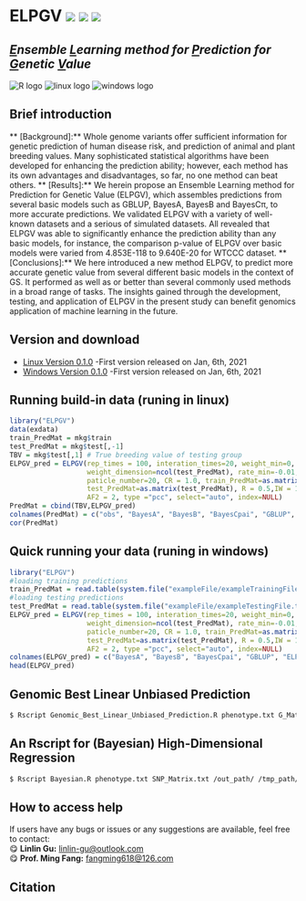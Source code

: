 # ELPGV [![](https://img.shields.io/badge/Issues-%2B-brightgreen.svg)](https://github.com/GuLinLin-JMU/ELPGV/issues) [![](https://img.shields.io/badge/Release-v1.1.0-important.svg)](https://github.com/GuLinLin-JMU/ELPGV/blob/master/ELPGV_0.1.0.tar.gz) [![](https://img.shields.io/badge/license-GPL3.0-blue.svg)](https://github.com/GuLinLin-JMU/ELPGV/blob/master/LICENSE)<br>

## *[E](https://github.com/GuLinLin-JMU/ELPGV)nsemble [L](https://github.com/GuLinLin-JMU/ELPGV)earning method for [P](https://github.com/GuLinLin-JMU/ELPGV)rediction for [G](https://github.com/GuLinLin-JMU/ELPGV)enetic [V](https://github.com/GuLinLin-JMU/ELPGV)alue*<br>

![](https://halobi.com/wp-content/uploads/2016/08/r_logo.png "R logo")
![](https://encrypted-tbn2.gstatic.com/images?q=tbn:ANd9GcSvCvZWbl922EJkjahQ5gmTpcvsYr3ujQBpMdyX-YG99vGWfTAmfw "linux logo")
![](https://encrypted-tbn3.gstatic.com/images?q=tbn:ANd9GcS3RzhXKSfXpWhWhvClckwi1Llj1j3HvjKpjvU8CQv4cje23TwS "windows logo")

## Brief introduction <br>
** [Background]:** Whole genome variants offer sufficient information for genetic prediction of human disease risk, and prediction of animal and plant breeding values. Many sophisticated statistical algorithms have been developed for enhancing the prediction ability; however, each method has its own advantages and disadvantages, so far, no one method can beat others.
** [Results]:** We herein propose an Ensemble Learning method for Prediction for Genetic Value (ELPGV), which assembles predictions from several basic models such as GBLUP, BayesA, BayesB and BayesCπ, to more accurate predictions. We validated ELPGV with a variety of well-known datasets and a serious of simulated datasets. All revealed that ELPGV was able to significantly enhance the prediction ability than any basic models, for instance, the comparison p-value of ELPGV over basic models were varied from 4.853E-118 to 9.640E-20 for WTCCC dataset. 
** [Conclusions]:** We here introduced a new method ELPGV, to predict more accurate genetic value from several different basic models in the context of GS. It performed as well as or better than several commonly used methods in a broad range of tasks. The insights gained through the development, testing, and application of ELPGV in the present study can benefit genomics application of machine learning in the future.

## Version and download <br>
* [Linux Version 0.1.0](https://github.com/GuLinLin-JMU/ELPGV/blob/master/ELPGV_0.1.0.tar.gz) -First version released on Jan, 6th, 2021<br>
* [Windows Version 0.1.0](https://github.com/GuLinLin-JMU/ELPGV/blob/master/ELPGV_0.1.0.zip) -First version released on Jan, 6th, 2021<br>
## Running build-in data (runing in linux)
```R
library("ELPGV")
data(exdata)
train_PredMat = mkg$train
test_PredMat = mkg$test[,-1]
TBV = mkg$test[,1] # True breeding value of testing group
ELPGV_pred = ELPGV(rep_times = 100, interation_times=20, weight_min=0, weight_max=1, 
                   weight_dimension=ncol(test_PredMat), rate_min=-0.01, rate_max=0.01, 
                   paticle_number=20, CR = 1.0, train_PredMat=as.matrix(train_PredMat),
                   test_PredMat=as.matrix(test_PredMat), R = 0.5,IW = 1, AF1 = 2, 
                   AF2 = 2, type ="pcc", select="auto", index=NULL)
PredMat = cbind(TBV,ELPGV_pred)
colnames(PredMat) = c("obs", "BayesA", "BayesB", "BayesCpai", "GBLUP", "ELPGV")
cor(PredMat)
```
## Quick running your data (runing in windows)
```R
library("ELPGV")
#loading training predictions
train_PredMat = read.table(system.file("exampleFile/exampleTrainingFile.txt", package = "ELPGV"), header = T)
#loading testing predictions
test_PredMat = read.table(system.file("exampleFile/exampleTestingFile.txt", package = "ELPGV"), header = T)
ELPGV_pred = ELPGV(rep_times = 100, interation_times=20, weight_min=0, weight_max=1, 
                   weight_dimension=ncol(test_PredMat), rate_min=-0.01, rate_max=0.01, 
                   paticle_number=20, CR = 1.0, train_PredMat=as.matrix(train_PredMat),
                   test_PredMat=as.matrix(test_PredMat), R = 0.5,IW = 1, AF1 = 2, 
                   AF2 = 2, type ="pcc", select="auto", index=NULL)
colnames(ELPGV_pred) = c("BayesA", "BayesB", "BayesCpai", "GBLUP", "ELPGV")
head(ELPGV_pred)
```
## Genomic Best Linear Unbiased Prediction <br>
```bash
$ Rscript Genomic_Best_Linear_Unbiased_Prediction.R phenotype.txt G_Matrix.txt 599 /DRNGS_out_path/
```
## An Rscript for (Bayesian) High-Dimensional Regression <br>
```bash
$ Rscript Bayesian.R phenotype.txt SNP_Matrix.txt /out_path/ /tmp_path/
```

## How to access help <br>
If users have any bugs or issues or any suggestions are available, feel free to contact:<br>
:yum: **Linlin Gu:** linlin-gu@outlook.com <br>
:yum: **Prof. Ming Fang:** fangming618@126.com <br>

## Citation <br>
